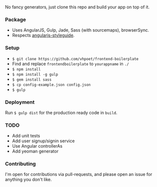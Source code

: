 No fancy generators, just clone this repo and build your app on top of it.

### Package

- Uses AngularJS, Gulp, Jade, Sass (with sourcemaps), browserSync. 
- Respects [angularjs-styleguide](https://github.com/johnpapa/angularjs-styleguide).

### Setup

- `$ git clone https://github.com/vhpoet/frontend-boilerplate`
- Find and replace `frontendboilerplate` to `yourappname` in `./`
- `$ npm install`
- `$ npm install -g gulp`
- `$ gem install sass`
- `$ cp config-example.json config.json`
- `$ gulp`

### Deployment

Run `$ gulp dist` for the production ready code in `build`.

### TODO

- Add unit tests
- Add user signup/signin service
- Use Angular controllerAs 
- Add yeoman generator

### Contributing

I'm open for contributions via pull-requests, and please open an issue for anything you don't like.
